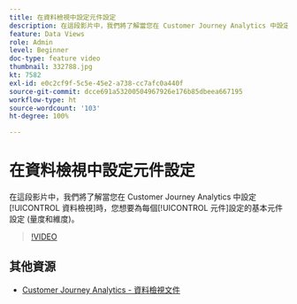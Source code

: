 ```yaml
---
title: 在資料檢視中設定元件設定
description: 在這段影片中，我們將了解當您在 Customer Journey Analytics 中設定「資料檢視」時，您想要為每個元件設定的基本元件設定 (量度和維度)。
feature: Data Views
role: Admin
level: Beginner
doc-type: feature video
thumbnail: 332788.jpg
kt: 7582
exl-id: e0c2cf9f-5c5e-45e2-a738-cc7afc0a440f
source-git-commit: dcce691a53200504967926e176b85dbeea667195
workflow-type: ht
source-wordcount: '103'
ht-degree: 100%

---
```


# 在資料檢視中設定元件設定

在這段影片中，我們將了解當您在 Customer Journey Analytics 中設定[!UICONTROL 資料檢視]時，您想要為每個[!UICONTROL 元件]設定的基本元件設定 (量度和維度)。

>[!VIDEO](https://video.tv.adobe.com/v/332788/?quality=12&learn=on)

## 其他資源

* [Customer Journey Analytics - 資料檢視文件](https://experienceleague.adobe.com/docs/analytics-platform/using/cja-dataviews/create-dataview.html)
